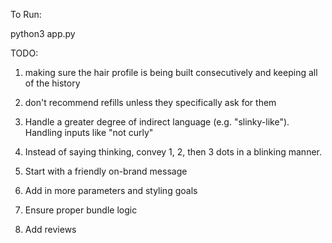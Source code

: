 To Run:

python3 app.py



TODO:

1) making sure the hair profile is being built consecutively and keeping all of the history

2) don't recommend refills unless they specifically ask for them

3) Handle a greater degree of indirect language (e.g. "slinky-like").
    Handling inputs like "not curly"

4) Instead of saying thinking, convey 1, 2, then 3 dots in a blinking manner.

5) Start with a friendly on-brand message

6) Add in more parameters and styling goals

7) Ensure proper bundle logic

8) Add reviews